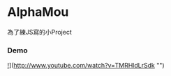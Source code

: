 # AlphaMou

為了練JS寫的小Project

### Demo
[!](http://img.youtube.com/vi/TMRHldLrSdk/0.jpg)](http://www.youtube.com/watch?v=TMRHldLrSdk "")
